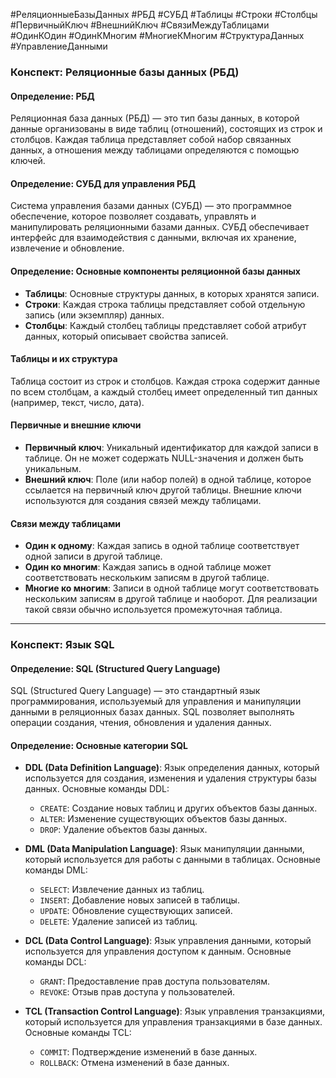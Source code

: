 #РеляционныеБазыДанных #РБД #СУБД #Таблицы #Строки #Столбцы #ПервичныйКлюч #ВнешнийКлюч #СвязиМеждуТаблицами #ОдинКОдин #ОдинКМногим #МногиеКМногим #СтруктураДанных #УправлениеДанными
### Конспект: Реляционные базы данных (РБД)

#### Определение: РБД

Реляционная база данных (РБД) — это тип базы данных, в которой данные организованы в виде таблиц (отношений), состоящих из строк и столбцов. Каждая таблица представляет собой набор связанных данных, а отношения между таблицами определяются с помощью ключей.

#### Определение: СУБД для управления РБД

Система управления базами данных (СУБД) — это программное обеспечение, которое позволяет создавать, управлять и манипулировать реляционными базами данных. СУБД обеспечивает интерфейс для взаимодействия с данными, включая их хранение, извлечение и обновление.

#### Определение: Основные компоненты реляционной базы данных

- **Таблицы**: Основные структуры данных, в которых хранятся записи.
- **Строки**: Каждая строка таблицы представляет собой отдельную запись (или экземпляр) данных.
- **Столбцы**: Каждый столбец таблицы представляет собой атрибут данных, который описывает свойства записей.

#### Таблицы и их структура

Таблица состоит из строк и столбцов. Каждая строка содержит данные по всем столбцам, а каждый столбец имеет определенный тип данных (например, текст, число, дата).

#### Первичные и внешние ключи

- **Первичный ключ**: Уникальный идентификатор для каждой записи в таблице. Он не может содержать NULL-значения и должен быть уникальным.
- **Внешний ключ**: Поле (или набор полей) в одной таблице, которое ссылается на первичный ключ другой таблицы. Внешние ключи используются для создания связей между таблицами.

#### Связи между таблицами

- **Один к одному**: Каждая запись в одной таблице соответствует одной записи в другой таблице.
- **Один ко многим**: Каждая запись в одной таблице может соответствовать нескольким записям в другой таблице.
- **Многие ко многим**: Записи в одной таблице могут соответствовать нескольким записям в другой таблице и наоборот. Для реализации такой связи обычно используется промежуточная таблица.

---

### Конспект: Язык SQL

#### Определение: SQL (Structured Query Language)

SQL (Structured Query Language) — это стандартный язык программирования, используемый для управления и манипуляции данными в реляционных базах данных. SQL позволяет выполнять операции создания, чтения, обновления и удаления данных.

#### Определение: Основные категории SQL

- **DDL (Data Definition Language)**: Язык определения данных, который используется для создания, изменения и удаления структуры базы данных. Основные команды DDL:
    - `CREATE`: Создание новых таблиц и других объектов базы данных.
    - `ALTER`: Изменение существующих объектов базы данных.
    - `DROP`: Удаление объектов базы данных.
- **DML (Data Manipulation Language)**: Язык манипуляции данными, который используется для работы с данными в таблицах. Основные команды DML:
    
    - `SELECT`: Извлечение данных из таблиц.
    - `INSERT`: Добавление новых записей в таблицы.
    - `UPDATE`: Обновление существующих записей.
    - `DELETE`: Удаление записей из таблиц.
- **DCL (Data Control Language)**: Язык управления данными, который используется для управления доступом к данным. Основные команды DCL:
    
    - `GRANT`: Предоставление прав доступа пользователям.
    - `REVOKE`: Отзыв прав доступа у пользователей.
- **TCL (Transaction Control Language)**: Язык управления транзакциями, который используется для управления транзакциями в базе данных. Основные команды TCL:
    
    - `COMMIT`: Подтверждение изменений в базе данных.
    - `ROLLBACK`: Отмена изменений в базе данных.